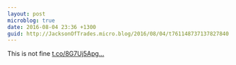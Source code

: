 ```yaml
---
layout: post
microblog: true
date: 2016-08-04 23:36 +1300
guid: http://JacksonOfTrades.micro.blog/2016/08/04/t761148737137827840.html
---
```

This is not fine [t.co/8G7Uj5Apg...](https://t.co/8G7Uj5Apg0)
